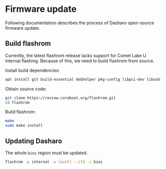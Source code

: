 # Firmware update

Following documentation describes the  process of Dasharo open-source firmware
update.

## Build flashrom

Currently, the latest flashrom release lacks support for Comet Lake U internal
flashing. Because of this, we need to build flashrom from source.

Install build dependencies:

```bash
apt install git build-essential debhelper pkg-config libpci-dev libusb-1.0-0-dev libftdi1-dev meson
```

Obtain source code:

```bash
git clone https://review.coreboot.org/flashrom.git
cd flashrom
```

Build flashrom:

```bash
make
sudo make install
```

## Updating Dasharo

The whole `bios` region must be updated.

```bash
flashrom -p internal -w [path] --ifd -i bios
```
